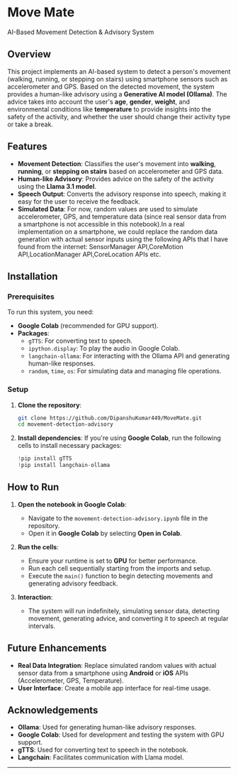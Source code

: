 # Move Mate

AI-Based Movement Detection & Advisory System

## Overview

This project implements an AI-based system to detect a person's movement (walking, running, or stepping on stairs) using smartphone sensors such as accelerometer and GPS. Based on the detected movement, the system provides a human-like advisory using a **Generative AI model (Ollama)**. The advice takes into account the user's **age**, **gender**, **weight**, and environmental conditions like **temperature** to provide insights into the safety of the activity, and whether the user should change their activity type or take a break.

## Features

- **Movement Detection**: Classifies the user's movement into **walking**, **running**, or **stepping on stairs** based on accelerometer and GPS data.
- **Human-like Advisory**: Provides advice on the safety of the activity using the **Llama 3.1 model**.
- **Speech Output**: Converts the advisory response into speech, making it easy for the user to receive the feedback.
- **Simulated Data**: For now, random values are used to simulate accelerometer, GPS, and temperature data (since real sensor data from a smartphone is not accessible in this notebook).In a real implementation on a smartphone, we could replace the random data generation with actual sensor inputs using the following APIs that I have found from the internet: SensorManager API,CoreMotion API,LocationManager API,CoreLocation APIs etc.

## Installation

### Prerequisites
To run this system, you need:
- **Google Colab** (recommended for GPU support).
- **Packages**:
  - `gTTS`: For converting text to speech.
  - `ipython.display`: To play the audio in Google Colab.
  - `langchain-ollama`: For interacting with the Ollama API and generating human-like responses.
  - `random`, `time`, `os`: For simulating data and managing file operations.

### Setup

1. **Clone the repository**:
    ```bash
    git clone https://github.com/DipanshuKumar449/MoveMate.git
    cd movement-detection-advisory
    ```

2. **Install dependencies**:
    If you're using **Google Colab**, run the following cells to install necessary packages:
    ```python
    !pip install gTTS
    !pip install langchain-ollama
    ```

## How to Run

1. **Open the notebook in Google Colab**:
   - Navigate to the `movement-detection-advisory.ipynb` file in the repository.
   - Open it in **Google Colab** by selecting **Open in Colab**.

2. **Run the cells**:
   - Ensure your runtime is set to **GPU** for better performance.
   - Run each cell sequentially starting from the imports and setup.
   - Execute the `main()` function to begin detecting movements and generating advisory feedback.

3. **Interaction**:
   - The system will run indefinitely, simulating sensor data, detecting movement, generating advice, and converting it to speech at regular intervals.

## Future Enhancements

- **Real Data Integration**: Replace simulated random values with actual sensor data from a smartphone using **Android** or **iOS** APIs (Accelerometer, GPS, Temperature).
- **User Interface**: Create a mobile app interface for real-time usage.

## Acknowledgements

- **Ollama**: Used for generating human-like advisory responses.
- **Google Colab**: Used for development and testing the system with GPU support.
- **gTTS**: Used for converting text to speech in the notebook.
- **Langchain**: Facilitates communication with Llama model.

---
